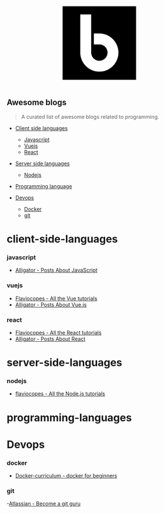 <p align="center">
  <br>
  <img width="200" src="./logo.svg" alt="awesome-blogs repository logo">
  <br>
  <br>
</p>

## Awesome blogs
> A curated list of awesome blogs related to programming.

- [Client side languages](#client-side-languages)
  - [Javascript](#javascript)
  - [Vuejs](#vuejs)
  - [React](#react)

- [Server side languages](#server-side-languages)
  - [Nodejs](#nodejs)

- [Programming language](#programming-languages)

- [Devops](#devops)
  - [Docker](#docker)
  - [git](#git)

# client-side-languages

### javascript
- [Alligator - Posts About JavaScript](https://alligator.io/js/)

### vuejs

- [Flaviocopes - All the Vue tutorials](https://flaviocopes.com/tags/vue/)
- [Alligator - Posts About Vue.js](https://alligator.io/vuejs/)

### react

- [Flaviocopes - All the React tutorials](https://flaviocopes.com/tags/react/)
- [Alligator - Posts About React](https://alligator.io/react/)

# server-side-languages

### nodejs
- [flaviocopes - All the Node.js tutorials](https://flaviocopes.com/tags/node/)

# programming-languages

# Devops

### docker
- [Docker-curriculum - docker for beginners](https://docker-curriculum.com/)

### git
-[Atlassian - Become a git guru](https://www.atlassian.com/git/tutorials)